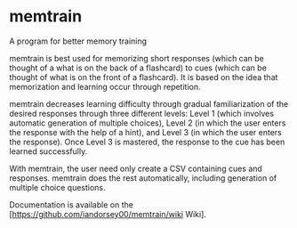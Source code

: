 # memtrain
A program for better memory training

memtrain is best used for memorizing short responses (which can be thought of
a what is on the back of a flashcard) to cues (which can be thought of what is
on the front of a flashcard). It is based on the idea that memorization and
learning occur through repetition.

memtrain decreases learning difficulty through gradual familiarization of the
desired responses through three different levels: Level 1 (which involves
automatic generation of multiple choices), Level 2 (in which the user enters
the response with the help of a hint), and Level 3 (in which the user enters
the response). Once Level 3 is mastered, the response to the cue has been
learned successfully.

With memtrain, the user need only create a CSV containing cues and responses.
memtrain does the rest automatically, including generation of multiple choice
questions.

Documentation is available on the [https://github.com/iandorsey00/memtrain/wiki Wiki].
